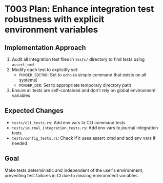 # T003 Plan: Enhance integration test robustness with explicit environment variables

## Implementation Approach

1. Audit all integration test files in `tests/` directory to find tests using `assert_cmd`
2. Modify each test to explicitly set:
   - `PONDER_EDITOR`: Set to `echo` (a simple command that exists on all systems)
   - `PONDER_DIR`: Set to appropriate temporary directory path
3. Ensure all tests are self-contained and don't rely on global environment variables

## Expected Changes

- `tests/cli_tests.rs`: Add env vars to CLI command tests
- `tests/journal_integration_tests.rs`: Add env vars to journal integration tests
- `tests/config_tests.rs`: Check if it uses assert_cmd and add env vars if needed

## Goal

Make tests deterministic and independent of the user's environment, preventing test failures in CI due to missing environment variables.
